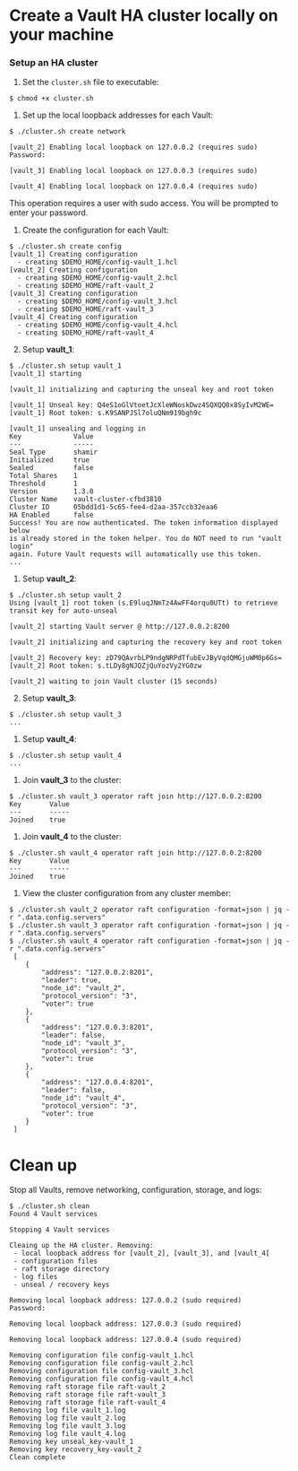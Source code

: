 # Create a Vault HA cluster locally on your machine

### Setup an HA cluster

1. Set the `cluster.sh` file to executable:

  ```shell
  $ chmod +x cluster.sh
  ```

1. Set up the local loopback addresses for each Vault:

  ```shell
  $ ./cluster.sh create network

  [vault_2] Enabling local loopback on 127.0.0.2 (requires sudo)
  Password:

  [vault_3] Enabling local loopback on 127.0.0.3 (requires sudo)

  [vault_4] Enabling local loopback on 127.0.0.4 (requires sudo)
  ```

  This operation requires a user with sudo access. You will be prompted to enter
  your password.

1. Create the configuration for each Vault:

  ```shell
  $ ./cluster.sh create config
  [vault_1] Creating configuration
    - creating $DEMO_HOME/config-vault_1.hcl
  [vault_2] Creating configuration
    - creating $DEMO_HOME/config-vault_2.hcl
    - creating $DEMO_HOME/raft-vault_2
  [vault_3] Creating configuration
    - creating $DEMO_HOME/config-vault_3.hcl
    - creating $DEMO_HOME/raft-vault_3
  [vault_4] Creating configuration
    - creating $DEMO_HOME/config-vault_4.hcl
    - creating $DEMO_HOME/raft-vault_4
  ```

2. Setup **vault_1**:

  ```shell
  $ ./cluster.sh setup vault_1
  [vault_1] starting

  [vault_1] initializing and capturing the unseal key and root token

  [vault_1] Unseal key: Q4eS1oGlVtoetJcXleWNoskDwz4SQXQQ0x8SyIvM2WE=
  [vault_1] Root token: s.K9SANPJSl7oluQNm919bgh9c

  [vault_1] unsealing and logging in
  Key             Value
  ---             -----
  Seal Type       shamir
  Initialized     true
  Sealed          false
  Total Shares    1
  Threshold       1
  Version         1.3.0
  Cluster Name    vault-cluster-cfbd3810
  Cluster ID      05bdd1d1-5c65-fee4-d2aa-357ccb32eaa6
  HA Enabled      false
  Success! You are now authenticated. The token information displayed below
  is already stored in the token helper. You do NOT need to run "vault login"
  again. Future Vault requests will automatically use this token.
  ...
  ```

1. Setup **vault_2**:

  ```shell
  $ ./cluster.sh setup vault_2
  Using [vault_1] root token (s.E9luqJNmTz4AwFF4orqu0UTt) to retrieve transit key for auto-unseal

  [vault_2] starting Vault server @ http://127.0.0.2:8200

  [vault_2] initializing and capturing the recovery key and root token

  [vault_2] Recovery key: zD79QAvrbLP9ndgNRPdTfubEvJByVqdQMGjuWM0p6Gs=
  [vault_2] Root token: s.tLDy8gNJQZjQuYozVy2YG0zw

  [vault_2] waiting to join Vault cluster (15 seconds)
  ```

2. Setup **vault_3**:

  ```shell
  $ ./cluster.sh setup vault_3
  ...
  ```

1. Setup **vault_4**:

  ```shell
  $ ./cluster.sh setup vault_4
  ...
  ```

1. Join **vault_3** to the cluster:

  ```shell
  $ ./cluster.sh vault_3 operator raft join http://127.0.0.2:8200
  Key       Value
  ---       -----
  Joined    true
  ```

1. Join **vault_4** to the cluster:

  ```shell
  $ ./cluster.sh vault_4 operator raft join http://127.0.0.2:8200
  Key       Value
  ---       -----
  Joined    true
  ```

1. View the cluster configuration from any cluster member:

  ```shell
  $ ./cluster.sh vault_2 operator raft configuration -format=json | jq -r ".data.config.servers"
  $ ./cluster.sh vault_3 operator raft configuration -format=json | jq -r ".data.config.servers"
  $ ./cluster.sh vault_4 operator raft configuration -format=json | jq -r ".data.config.servers"
   [
      {
          "address": "127.0.0.2:8201",
          "leader": true,
          "node_id": "vault_2",
          "protocol_version": "3",
          "voter": true
      },
      {
          "address": "127.0.0.3:8201",
          "leader": false,
          "node_id": "vault_3",
          "protocol_version": "3",
          "voter": true
      },
      {
          "address": "127.0.0.4:8201",
          "leader": false,
          "node_id": "vault_4",
          "protocol_version": "3",
          "voter": true
      }
   ]
 ```

# Clean up

Stop all Vaults, remove networking, configuration, storage, and logs:

```shell
$ ./cluster.sh clean
Found 4 Vault services

Stopping 4 Vault services

Cleaing up the HA cluster. Removing:
 - local loopback address for [vault_2], [vault_3], and [vault_4[
 - configuration files
 - raft storage directory
 - log files
 - unseal / recovery keys

Removing local loopback address: 127.0.0.2 (sudo required)
Password:

Removing local loopback address: 127.0.0.3 (sudo required)

Removing local loopback address: 127.0.0.4 (sudo required)

Removing configuration file config-vault_1.hcl
Removing configuration file config-vault_2.hcl
Removing configuration file config-vault_3.hcl
Removing configuration file config-vault_4.hcl
Removing raft storage file raft-vault_2
Removing raft storage file raft-vault_3
Removing raft storage file raft-vault_4
Removing log file vault_1.log
Removing log file vault_2.log
Removing log file vault_3.log
Removing log file vault_4.log
Removing key unseal_key-vault_1
Removing key recovery_key-vault_2
Clean complete
```
